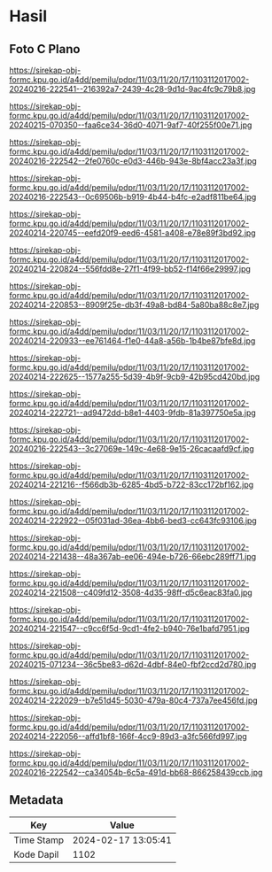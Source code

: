 # Hasil

## Foto C Plano

https://sirekap-obj-formc.kpu.go.id/a4dd/pemilu/pdpr/11/03/11/20/17/1103112017002-20240216-222541--216392a7-2439-4c28-9d1d-9ac4fc9c79b8.jpg

https://sirekap-obj-formc.kpu.go.id/a4dd/pemilu/pdpr/11/03/11/20/17/1103112017002-20240215-070350--faa6ce34-36d0-4071-9af7-40f255f00e71.jpg

https://sirekap-obj-formc.kpu.go.id/a4dd/pemilu/pdpr/11/03/11/20/17/1103112017002-20240216-222542--2fe0760c-e0d3-446b-943e-8bf4acc23a3f.jpg

https://sirekap-obj-formc.kpu.go.id/a4dd/pemilu/pdpr/11/03/11/20/17/1103112017002-20240216-222543--0c69506b-b919-4b44-b4fc-e2adf811be64.jpg

https://sirekap-obj-formc.kpu.go.id/a4dd/pemilu/pdpr/11/03/11/20/17/1103112017002-20240214-220745--eefd20f9-eed6-4581-a408-e78e89f3bd92.jpg

https://sirekap-obj-formc.kpu.go.id/a4dd/pemilu/pdpr/11/03/11/20/17/1103112017002-20240214-220824--556fdd8e-27f1-4f99-bb52-f14f66e29997.jpg

https://sirekap-obj-formc.kpu.go.id/a4dd/pemilu/pdpr/11/03/11/20/17/1103112017002-20240214-220853--8909f25e-db3f-49a8-bd84-5a80ba88c8e7.jpg

https://sirekap-obj-formc.kpu.go.id/a4dd/pemilu/pdpr/11/03/11/20/17/1103112017002-20240214-220933--ee761464-f1e0-44a8-a56b-1b4be87bfe8d.jpg

https://sirekap-obj-formc.kpu.go.id/a4dd/pemilu/pdpr/11/03/11/20/17/1103112017002-20240214-222625--1577a255-5d39-4b9f-9cb9-42b95cd420bd.jpg

https://sirekap-obj-formc.kpu.go.id/a4dd/pemilu/pdpr/11/03/11/20/17/1103112017002-20240214-222721--ad9472dd-b8e1-4403-9fdb-81a397750e5a.jpg

https://sirekap-obj-formc.kpu.go.id/a4dd/pemilu/pdpr/11/03/11/20/17/1103112017002-20240216-222543--3c27069e-149c-4e68-9e15-26cacaafd9cf.jpg

https://sirekap-obj-formc.kpu.go.id/a4dd/pemilu/pdpr/11/03/11/20/17/1103112017002-20240214-221216--f566db3b-6285-4bd5-b722-83cc172bf162.jpg

https://sirekap-obj-formc.kpu.go.id/a4dd/pemilu/pdpr/11/03/11/20/17/1103112017002-20240214-222922--05f031ad-36ea-4bb6-bed3-cc643fc93106.jpg

https://sirekap-obj-formc.kpu.go.id/a4dd/pemilu/pdpr/11/03/11/20/17/1103112017002-20240214-221438--48a367ab-ee06-494e-b726-66ebc289ff71.jpg

https://sirekap-obj-formc.kpu.go.id/a4dd/pemilu/pdpr/11/03/11/20/17/1103112017002-20240214-221508--c409fd12-3508-4d35-98ff-d5c6eac83fa0.jpg

https://sirekap-obj-formc.kpu.go.id/a4dd/pemilu/pdpr/11/03/11/20/17/1103112017002-20240214-221547--c9cc6f5d-9cd1-4fe2-b940-76e1bafd7951.jpg

https://sirekap-obj-formc.kpu.go.id/a4dd/pemilu/pdpr/11/03/11/20/17/1103112017002-20240215-071234--36c5be83-d62d-4dbf-84e0-fbf2ccd2d780.jpg

https://sirekap-obj-formc.kpu.go.id/a4dd/pemilu/pdpr/11/03/11/20/17/1103112017002-20240214-222029--b7e51d45-5030-479a-80c4-737a7ee456fd.jpg

https://sirekap-obj-formc.kpu.go.id/a4dd/pemilu/pdpr/11/03/11/20/17/1103112017002-20240214-222056--affd1bf8-166f-4cc9-89d3-a3fc566fd997.jpg

https://sirekap-obj-formc.kpu.go.id/a4dd/pemilu/pdpr/11/03/11/20/17/1103112017002-20240216-222542--ca34054b-6c5a-491d-bb68-866258439ccb.jpg


## Metadata

| Key        | Value               |
| ---------- | ------------------- |
| Time Stamp | 2024-02-17 13:05:41 |
| Kode Dapil | 1102                |



